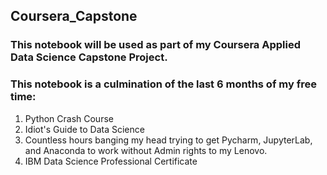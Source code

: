 ## Coursera_Capstone
### This notebook will be used as part of my Coursera Applied Data Science Capstone Project.
### This notebook is a culmination of the last 6 months of my free time:
1. Python Crash Course
2. Idiot's Guide to Data Science
3. Countless hours banging my head trying to get Pycharm, JupyterLab, and Anaconda to work without Admin rights to my Lenovo.
3. IBM Data Science Professional Certificate
